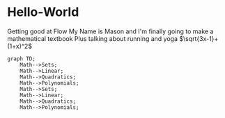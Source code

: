 # Hello-World
Getting good at Flow
My Name is Mason and I'm finally going to make a mathematical textbook
Plus talking about running and yoga
 $\sqrt{3x-1}+(1+x)^2$
```mermaid
graph TD;
    Math-->Sets;
    Math-->Linear;
    Math-->Quadratics;
    Math-->Polynomials;
    Math-->Sets;
    Math-->Linear;
    Math-->Quadratics;
    Math-->Polynomials;
```

